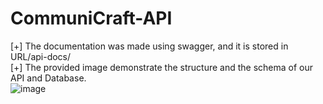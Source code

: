 ﻿# CommuniCraft-API
[+] The documentation was made using  swagger, and it is stored in URL/api-docs/ <br>
[+] The provided image demonstrate the structure and the schema of our API and Database.
<br>
![image](https://github.com/engkareeem/CommuniCraft-API/assets/54283555/359c2464-03b2-4b15-b264-fc8d07b9fe46)

